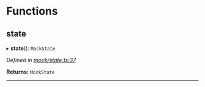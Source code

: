 

# Functions

<a id="state"></a>

##  state

▸ **state**(): `MockState`

*Defined in [mock/state.ts:37](https://github.com/polkadot-js/api/blob/1b12c00/packages/rpc-provider/src/mock/state.ts#L37)*

**Returns:** `MockState`

___

